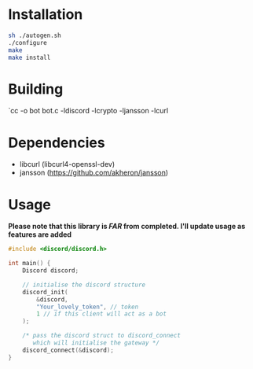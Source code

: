 # Installation

```bash
sh ./autogen.sh
./configure
make
make install
```

# Building

`cc -o bot bot.c -ldiscord -lcrypto -ljansson -lcurl 

# Dependencies

* libcurl (libcurl4-openssl-dev)
* jansson (https://github.com/akheron/jansson)

# Usage

**Please note that this library is *FAR* from completed. I'll update usage as features are added**

```c
#include <discord/discord.h>

int main() {
    Discord discord;

    // initialise the discord structure
    discord_init(
        &discord,
        "Your_lovely_token", // token
        1 // if this client will act as a bot
    );

    /* pass the discord struct to discord_connect
       which will initialise the gateway */
    discord_connect(&discord);
}
```
